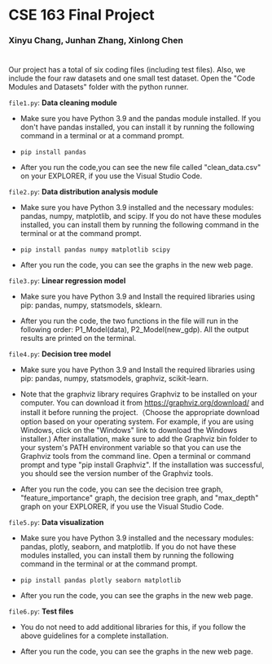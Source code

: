 # CSE 163 Final Project
### Xinyu Chang, Junhan Zhang, Xinlong Chen
#
Our project has a total of six coding files (including test files). Also, we include the four raw datasets and one small test dataset. Open the "Code Modules and Datasets" folder with the python runner. 

`file1.py`: **Data cleaning module** 
- Make sure you have Python 3.9 and the pandas module installed. If you don't have pandas installed, you can install it by running the following command in a terminal or at a command prompt.

- `pip install pandas`

- After you run the code,you can see the new file called "clean_data.csv" on your EXPLORER, if you use the Visual Studio Code. 

`file2.py`: **Data distribution analysis module**
- Make sure you have Python 3.9 installed and the necessary modules: pandas, numpy, matplotlib, and scipy. If you do not have these modules installed, you can install them by running the following command in the terminal or at the command prompt.

- `pip install pandas numpy matplotlib scipy`

- After you run the code, you can see the graphs in the new web page.

`file3.py`: **Linear regression model**
- Make sure you have Python 3.9 and Install the required libraries using pip: pandas, numpy, statsmodels, sklearn.

- After you run the code, the two functions in the file will run in the following order: P1_Model(data), P2_Model(new_gdp). All the output results are printed on the terminal.

`file4.py`: **Decision tree model**
- Make sure you have Python 3.9 and Install the required libraries using pip: pandas, numpy, statsmodels, graphviz, scikit-learn.

- Note that the graphviz library requires Graphviz to be installed on your computer. You can download it from https://graphviz.org/download/ and install it before running the project.（Choose the appropriate download option based on your operating system. For example, if you are using Windows, click on the "Windows" link to download the Windows installer.) After installation, make sure to add the Graphviz bin folder to your system's PATH environment variable so that you can use the Graphviz tools from the command line. Open a terminal or command prompt and type "pip install Graphviz". If the installation was successful, you should see the version number of the Graphviz tools.

- After you run the code, you can see the decision tree graph, "feature_importance" graph, the decision tree graph, and "max_depth" graph on your EXPLORER, if you use the Visual Studio Code.

`file5.py`: **Data visualization**
- Make sure you have Python 3.9 installed and the necessary modules: pandas, plotly, seaborn, and matplotlib. If you do not have these modules installed, you can install them by running the following command in the terminal or at the command prompt.

- `pip install pandas plotly seaborn matplotlib`

- After you run the code, you can see the graphs in the new web page.

`file6.py`: **Test files**
- You do not need to add additional libraries for this, if you follow the above guidelines for a complete installation.

- After you run the code, you can see the graphs in the new web page.
